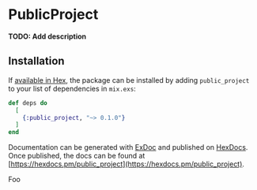 # PublicProject

**TODO: Add description**

## Installation

If [available in Hex](https://hex.pm/docs/publish), the package can be installed
by adding `public_project` to your list of dependencies in `mix.exs`:

```elixir
def deps do
  [
    {:public_project, "~> 0.1.0"}
  ]
end
```

Documentation can be generated with [ExDoc](https://github.com/elixir-lang/ex_doc)
and published on [HexDocs](https://hexdocs.pm). Once published, the docs can
be found at [https://hexdocs.pm/public_project](https://hexdocs.pm/public_project).

Foo
